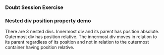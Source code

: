 ### Doubt Session Exercise  
### Nested div position property demo
There are 3 nested divs. Innermost div and its parent has position
absolute. Outermost div has position relative. The innermost div moves 
in relation to its parent regardless of its position and not in relation to the outermost 
container having position relative.